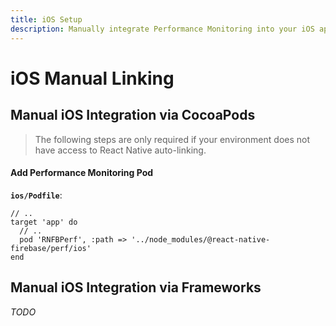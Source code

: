 ```yaml
---
title: iOS Setup
description: Manually integrate Performance Monitoring into your iOS application. 
---
```


# iOS Manual Linking

## Manual iOS Integration via CocoaPods

> The following steps are only required if your environment does not have access to React Native
auto-linking.

#### Add Performance Monitoring Pod

**`ios/Podfile`**:
```ruby{4}
// ..
target 'app' do
  // ..
  pod 'RNFBPerf', :path => '../node_modules/@react-native-firebase/perf/ios'
end
```

## Manual iOS Integration via Frameworks

*TODO*
